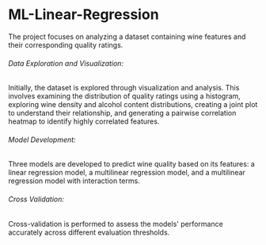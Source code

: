 # ML-Linear-Regression

The project focuses on analyzing a dataset containing wine features and their corresponding quality ratings.

###### Data Exploration and Visualization:
Initially, the dataset is explored through visualization and analysis. This involves examining the distribution of quality ratings using a histogram, exploring wine density and alcohol content distributions, creating a joint plot to understand their relationship, and generating a pairwise correlation heatmap to identify highly correlated features.

###### Model Development:
Three models are developed to predict wine quality based on its features: a linear regression model, a multilinear regression model, and a multilinear regression model with interaction terms.

###### Cross Validation:
Cross-validation is performed to assess the models' performance accurately across different evaluation thresholds.
